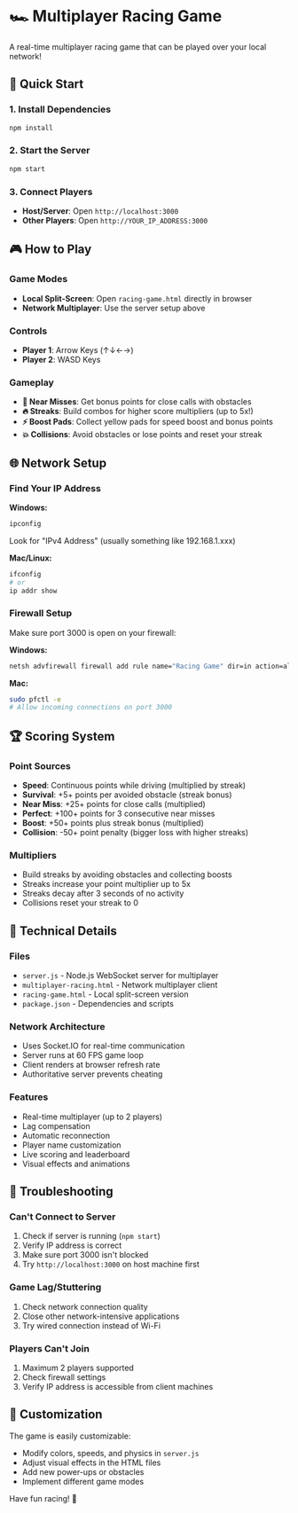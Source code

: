 # 🏎️ Multiplayer Racing Game

A real-time multiplayer racing game that can be played over your local network!

## 🚀 Quick Start

### 1. Install Dependencies
```bash
npm install
```

### 2. Start the Server
```bash
npm start
```

### 3. Connect Players
- **Host/Server**: Open `http://localhost:3000`
- **Other Players**: Open `http://YOUR_IP_ADDRESS:3000`

## 🎮 How to Play

### Game Modes
- **Local Split-Screen**: Open `racing-game.html` directly in browser
- **Network Multiplayer**: Use the server setup above

### Controls
- **Player 1**: Arrow Keys (↑↓←→)
- **Player 2**: WASD Keys

### Gameplay
- **🎯 Near Misses**: Get bonus points for close calls with obstacles
- **🔥 Streaks**: Build combos for higher score multipliers (up to 5x!)
- **⚡ Boost Pads**: Collect yellow pads for speed boost and bonus points
- **💥 Collisions**: Avoid obstacles or lose points and reset your streak

## 🌐 Network Setup

### Find Your IP Address

**Windows:**
```bash
ipconfig
```
Look for "IPv4 Address" (usually something like 192.168.1.xxx)

**Mac/Linux:**
```bash
ifconfig
# or
ip addr show
```

### Firewall Setup
Make sure port 3000 is open on your firewall:

**Windows:**
```bash
netsh advfirewall firewall add rule name="Racing Game" dir=in action=allow protocol=TCP localport=3000
```

**Mac:**
```bash
sudo pfctl -e
# Allow incoming connections on port 3000
```

## 🏆 Scoring System

### Point Sources
- **Speed**: Continuous points while driving (multiplied by streak)
- **Survival**: +5+ points per avoided obstacle (streak bonus)
- **Near Miss**: +25+ points for close calls (multiplied)
- **Perfect**: +100+ points for 3 consecutive near misses
- **Boost**: +50+ points plus streak bonus (multiplied)
- **Collision**: -50+ point penalty (bigger loss with higher streaks)

### Multipliers
- Build streaks by avoiding obstacles and collecting boosts
- Streaks increase your point multiplier up to 5x
- Streaks decay after 3 seconds of no activity
- Collisions reset your streak to 0

## 🔧 Technical Details

### Files
- `server.js` - Node.js WebSocket server for multiplayer
- `multiplayer-racing.html` - Network multiplayer client
- `racing-game.html` - Local split-screen version
- `package.json` - Dependencies and scripts

### Network Architecture
- Uses Socket.IO for real-time communication
- Server runs at 60 FPS game loop
- Client renders at browser refresh rate
- Authoritative server prevents cheating

### Features
- Real-time multiplayer (up to 2 players)
- Lag compensation
- Automatic reconnection
- Player name customization
- Live scoring and leaderboard
- Visual effects and animations

## 🐛 Troubleshooting

### Can't Connect to Server
1. Check if server is running (`npm start`)
2. Verify IP address is correct
3. Make sure port 3000 isn't blocked
4. Try `http://localhost:3000` on host machine first

### Game Lag/Stuttering
1. Check network connection quality
2. Close other network-intensive applications
3. Try wired connection instead of Wi-Fi

### Players Can't Join
1. Maximum 2 players supported
2. Check firewall settings
3. Verify IP address is accessible from client machines

## 🎨 Customization

The game is easily customizable:
- Modify colors, speeds, and physics in `server.js`
- Adjust visual effects in the HTML files
- Add new power-ups or obstacles
- Implement different game modes

Have fun racing! 🏁